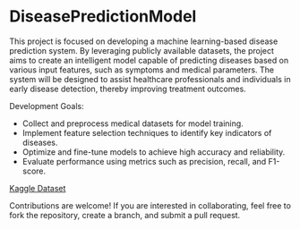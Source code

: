 # DiseasePredictionModel

This project is focused on developing a machine learning-based disease prediction system. By leveraging publicly available datasets, the project aims to create an intelligent model capable of predicting diseases based on various input features, such as symptoms and medical parameters. The system will be designed to assist healthcare professionals and individuals in early disease detection, thereby improving treatment outcomes.

Development Goals:
- Collect and preprocess medical datasets for model training.
- Implement feature selection techniques to identify key indicators of diseases.
- Optimize and fine-tune models to achieve high accuracy and reliability.
- Evaluate performance using metrics such as precision, recall, and F1-score.

[Kaggle Dataset](https://www.kaggle.com/datasets/ehababoelnaga/multiple-disease-prediction/data)

Contributions are welcome! If you are interested in collaborating, feel free to fork the repository, create a branch, and submit a pull request.